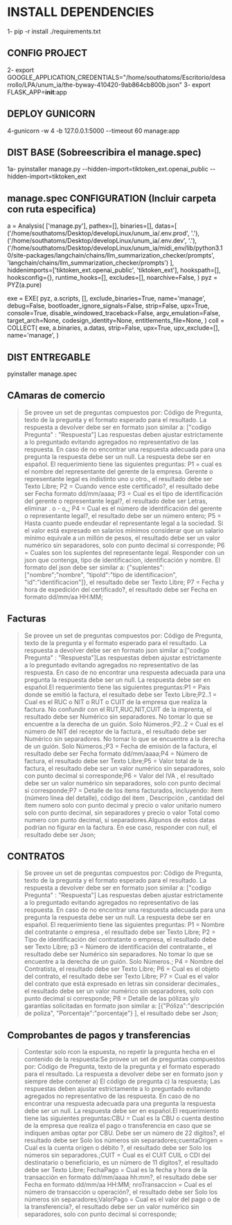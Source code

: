 # INSTALL DEPENDENCIES

1- pip -r install ./requirements.txt

## CONFIG PROJECT

2- export GOOGLE_APPLICATION_CREDENTIALS="/home/southatoms/Escritorio/desarrollo/LPA/unum_ia/the-byway-410420-9ab864cb800b.json"
3- export FLASK_APP=__init__:app

## DEPLOY GUNICORN

4-gunicorn -w 4 -b 127.0.0.1:5000 --timeout 60 manage:app

## DIST BASE (Sobreescribira el manage.spec)

1a- pyinstaller manage.py --hidden-import=tiktoken_ext.openai_public -- hidden-import=tiktoken_ext

## manage.spec CONFIGURATION (Incluir carpeta con ruta especifica)

a = Analysis(
    ['manage.py'],
    pathex=[],
    binaries=[],
    datas=[
    ('/home/southatoms/Desktop/developLinux/unum_ia/.env.prod', '.'), 
    ('/home/southatoms/Desktop/developLinux/unum_ia/.env.dev', '.'),
    ('/home/southatoms/Desktop/developLinux/unum_ia/midi_env/lib/python3.10/site-packages/langchain/chains/llm_summarization_checker/prompts', 'langchain/chains/llm_summarization_checker/prompts')
],  
  hiddenimports=['tiktoken_ext.openai_public', 'tiktoken_ext'],
    hookspath=[],
    hooksconfig={},
    runtime_hooks=[],
    excludes=[],
    noarchive=False,
)
pyz = PYZ(a.pure)

exe = EXE(
    pyz,
    a.scripts,
    [],
    exclude_binaries=True,
    name='manage',
    debug=False,
    bootloader_ignore_signals=False,
    strip=False,
    upx=True,
    console=True,
    disable_windowed_traceback=False,
    argv_emulation=False,
    target_arch=None,
    codesign_identity=None,
    entitlements_file=None,
)
coll = COLLECT(
    exe,
    a.binaries,
    a.datas,
    strip=False,
    upx=True,
    upx_exclude=[],
    name='manage',
)

## DIST ENTREGABLE

pyinstaller manage.spec

## CAmaras de comercio

>Se provee un set de preguntas compuestos por: Código de Pregunta, texto de la pregunta y el formato esperado para el resultado. La respuesta a devolver debe ser en formato json similar a: ["codigo Pregunta" : "Respuesta"] Las respuestas deben ajustar estrictamente a lo preguntado evitando agregados no representativo de las respuesta. En caso de no encontrar una respuesta adecuada para una pregunta la respuesta debe ser un null. La respuesta debe ser en español. El requerimiento tiene las siguientes preguntas: P1 = cual es el nombre del representante del gerente de la empresa. Gerente o representante legal es indistinto uno u otro., el resultado debe ser Texto Libre; P2 = Cuando vence este certificado?, el resultado debe ser Fecha formato dd/mm/aaaa; P3 = Cual es el tipo de identificación del gerente o representante legal?, el resultado debe ser Letras, eliminar . o - o_; P4 = Cual es el número de identificación del gerente o representante legal?, el resultado debe ser un número entero; P5 = Hasta cuanto puede endeudar el representante legal a la sociedad. Si el valor está expresado en salarios mínimos considerar que un salario mínimo equivale a un millón de pesos, el resultado debe ser un valor numérico sin separadores, solo con punto decimal si corresponde; P6 = Cuales son los suplentes del representante legal. Responder con un json que contenga, tipo de identificacion, identificación y nombre. El formato del json debe ser similar a: {"suplentes": ["nombre";"nombre", "tipoId":"tipo de identificacion", "id":"identificacion"]}, el resultado debe ser Texto Libre; P7 = Fecha y hora de expedición del certificado?, el resultado debe ser Fecha en formato dd/mm/aa HH:MM;

## Facturas

>Se provee un set de preguntas compuestos por: Código de Pregunta,  texto de la pregunta y el formato esperado para el resultado. La respuesta a devolver debe ser en formato json similar a:["codigo Pregunta" : "Respuesta"]Las respuestas deben ajustar estrictamente a lo preguntado evitando agregados no representativo de las respuesta. En caso de no encontrar una respuesta adecuada para una pregunta la respuesta debe ser un null. La respuesta debe ser en español.El requerimiento tiene las siguientes preguntas:P1 = Pais donde se emitió la factura, el resultado debe ser Texto Libre;P2..1 = Cual es el  RUC o NIT o RUT o CUIT de la empresa que realiza la factura. No confundir con el RUT,RUC,NIT,CUIT de la imprenta, el resultado debe ser Numérico sin separadores. No tomar lo que se encuentre a la derecha de un guión. Solo Números.;P2..2 = Cual es el número de NIT del receptor de la factura., el resultado debe ser Numérico sin separadores. No tomar lo que se encuentre a la derecha de un guión. Solo Números.;P3 = Fecha de emisión de la factura, el resultado debe ser Fecha formato dd/mm/aaaa;P4 = Número de factura, el resultado debe ser Texto Libre;P5 = Valor total de la factura, el resultado debe ser un valor numérico sin separadores, solo con punto decimal si corresponde;P6 = Valor del IVA , el resultado debe ser un valor numérico sin separadores, solo con punto decimal si corresponde;P7 = Detalle de los items facturados, incluyendo: item (número linea del detalle), código del item , Descripción   , cantidad del ítem numero solo con punto decimal y precio o valor unitario numero solo con punto decimal, sin separadores y precio o valor Total como numero  con punto decimal, si separadores.Algunos de estos datas podrían no figurar en la factura. En ese caso, responder con null, el resultado debe ser Json;

## CONTRATOS

>Se provee un set de preguntas compuestos por: Código de Pregunta, texto de la pregunta y el formato esperado para el resultado. La respuesta a devolver debe ser en formato json similar a: ["codigo Pregunta" : "Respuesta"] Las respuestas deben ajustar estrictamente a lo preguntado evitando agregados no representativo de las respuesta. En caso de no encontrar una respuesta adecuada para una pregunta la respuesta debe ser un null. La respuesta debe ser en español. El requerimiento tiene las siguientes preguntas: P1 = Nombre del contratante o empresa , el resultado debe ser Texto Libre; P2 = Tipo de identificación del contratante o empresa, el resultado debe ser Texto Libre; p3 = Número de identificación del contratante., el resultado debe ser Numérico sin separadores. No tomar lo que se encuentre a la derecha de un guión. Solo Números.; P4 = Nombre del Contratista, el resultado debe ser Texto Libre; P6 = Cual es el objeto del contrato, el resultado debe ser Texto Libre; P7 = Cual es el valor del contrato que está expresado en letras sin considerar decimales., el resultado debe ser un valor numérico sin separadores, solo con punto decimal si corresponde; P8 = Detalle de las pólizas y/o garantías solicitadas en formato json similar a: [{"Póliza":"descripción de poliza", "Porcentaje":"porcentaje"} ], el resultado debe ser Json;

## Comprobantes de pagos y transferencias

>Contestar solo rcon la espuesta, no repetir la pregunta hecha en el contenido de la respuesta:Se provee un set de preguntas compuestos por: Código de Pregunta,  texto de la pregunta y el formato esperado para el resultado. La respuesta a devolver debe ser en formato json y  siempre debe contener a) El código de pregunta c) la respuesta; Las respuestas deben ajustar estrictamente a lo preguntado evitando agregados no representativo de las respuesta. En caso de no encontrar una respuesta adecuada para una pregunta la respuesta debe ser un null. La respuesta debe ser en español.El requerimiento tiene las siguientes preguntas:CBU = Cual es la CBU o cuenta  destino de la empresa que realiza el pago o transferencia en caso que se indiquen ambas optar por CBU. Debe ser un número de 22 dígitos?, el resultado debe ser Solo los números sin separadores;cuentaOrigen = Cual es la cuenta origen o débito ?, el resultado debe ser Solo los números sin separadores.;CUIT = Cual es el CUIT CUIL o CDI del destinatario o beneficiario, es un número de 11 dígitos?, el resultado debe ser Texto Libre; FechaPago = Cual es la fecha y hora de la transacción en formato dd/mm/aaaa hh:mm?, el resultado debe ser Fecha en formato dd/mm/aa HH:MM; nroTransaccion = Cual es el número de transacción u operación?, el resultado debe ser Solo los números sin separadores;ValorPago = Cual es el valor del pago o de la transferencia?, el resultado debe ser un valor numérico sin separadores, solo con punto decimal si corresponde;
